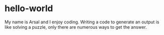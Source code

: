 # hello-world

My name is Arsal and I enjoy coding. Writing a code to generate an output is like solving a puzzle, only there are numerous ways to get the answer.
